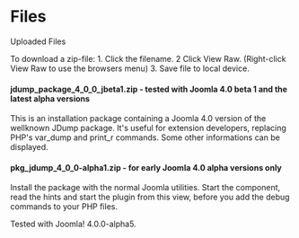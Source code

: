# Files
Uploaded Files

To download a zip-file: 1. Click the filename. 2 Click View Raw. (Right-click View Raw to use the browsers menu)
3. Save file to local device.

#### jdump_package_4_0_0_jbeta1.zip - tested with Joomla 4.0 beta 1 and the latest alpha versions
This is an installation package containing a Joomla 4.0 version of the wellknown JDump package.
It's useful for extension developers, replacing PHP's var_dump and print_r commands. Some other informations
can be displayed.

#### pkg_jdump_4_0_0-alpha1.zip - for early Joomla 4.0 alpha versions only


Install the package with the normal Joomla utilities. Start the component, read the hints and start the plugin
from this view, before you add the debug commands to your PHP files.

Tested with Joomla! 4.0.0-alpha5.
